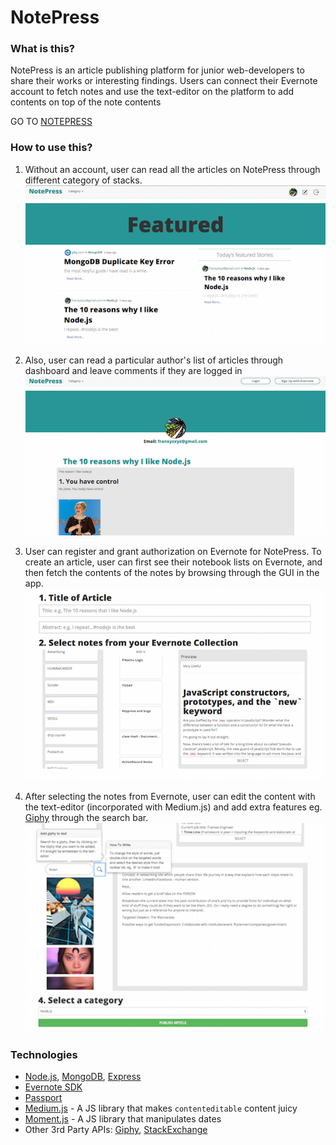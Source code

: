 # NotePress

### What is this?

NotePress is an article publishing platform for junior web-developers to share their works or interesting findings. Users can connect their Evernote account to fetch notes and use the text-editor on the platform to add contents on top of the note contents

GO TO [NOTEPRESS](http://notepress.herokuapp.com/)

### How to use this?
1. Without an account, user can read all the articles on NotePress through different category of stacks.
![canvas](public/img/notepress-1.png)
2. Also, user can read a particular author's list of articles through dashboard and leave comments if they are logged in
![canvas](public/img/notepress-5.png)

3. User can register and grant authorization on Evernote for NotePress. To create an article, user can first see their notebook lists on Evernote, and then fetch the contents of the notes by browsing through the GUI in the app.
![canvas](public/img/notepress-2.png)
4. After selecting the notes from Evernote, user can edit the content with the text-editor (incorporated with Medium.js) and add extra features eg. [Giphy](http://giphy.com) through the search bar.
![canvas](public/img/notepress-3.png)

### Technologies
 - [Node.js](https://nodejs.org/), [MongoDB](https://www.mongodb.org/), [Express](http://expressjs.com/)
 - [Evernote SDK](https://dev.evernote.com/doc/)
 - [Passport](http://passportjs.org/)
 - [Medium.js](http://jakiestfu.github.io/Medium.js/docs/) - A JS library that makes `contenteditable` content juicy
 - [Moment.js](http://momentjs.com/) - A JS library that manipulates dates
 - Other 3rd Party APIs: [Giphy](https://api.giphy.com/), [StackExchange](https://api.stackexchange.com/docs)